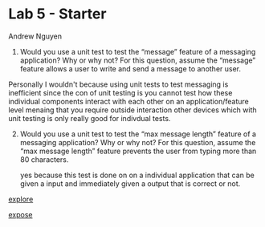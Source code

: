 # Lab 5 - Starter
Andrew Nguyen



1) Would you use a unit test to test the “message” feature of a messaging application? Why or why not? For this question, assume the “message” feature allows a user to write and send a message to another user.

Personally I wouldn't because using unit tests to test messaging is inefficient since the con of unit testing is you cannot test how these individual components interact with each other on an application/feature level menaing that you require outside interaction other devices which with unit testing is only really good for indivdual tests.

2) Would you use a unit test to test the “max message length” feature of a messaging application? Why or why not? For this question, assume the “max message length” feature prevents the user from typing more than 80 characters.

   yes because this test is done on on a individual application that can be given a input and immediately given a output that is correct or not.

[explore](Lab5_Starter/explore.html)

[expose](http://127.0.0.1:5500/expose.html)
